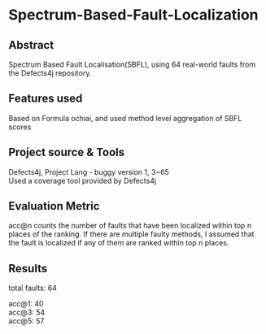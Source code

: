 # Spectrum-Based-Fault-Localization

## Abstract  
Spectrum Based Fault Localisation(SBFL), using 64 real-world faults from the Defects4j repository. 

## Features used
Based on Formula ochiai, and used method level aggregation of SBFL scores  

## Project source & Tools  
Defects4j, Project Lang - buggy version 1, 3~65   
Used a coverage tool provided by Defects4j  

## Evaluation Metric
acc@n counts the number of faults that have been localized within top n places of the ranking. If there are multiple faulty methods, I assumed that the fault is localized if any of them are ranked within top n places.

## Results   
total faults: 64   

acc@1: 40  
acc@3: 54  
acc@5: 57  
